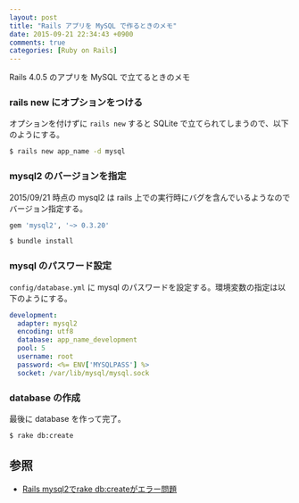 ```yaml
---
layout: post
title: "Rails アプリを MySQL で作るときのメモ"
date: 2015-09-21 22:34:43 +0900
comments: true
categories: [Ruby on Rails]
---
```


Rails 4.0.5 のアプリを MySQL で立てるときのメモ

### rails new にオプションをつける
オプションを付けずに ` rails new ` すると SQLite で立てられてしまうので、以下のようにする。

```bash
$ rails new app_name -d mysql
```

### mysql2 のバージョンを指定
2015/09/21 時点の mysql2 は rails 上での実行時にバグを含んでいるようなのでバージョン指定する。

```ruby Gemfile
gem 'mysql2', '~> 0.3.20'
```
```bash
$ bundle install
```

### mysql のパスワード設定
 ` config/database.yml ` に mysql のパスワードを設定する。環境変数の指定は以下のようにする。
```yml config/database.yml
development:
  adapter: mysql2
  encoding: utf8
  database: app_name_development
  pool: 5
  username: root
  password: <%= ENV['MYSQLPASS'] %>
  socket: /var/lib/mysql/mysql.sock
```

### database の作成
最後に database を作って完了。
```bash
$ rake db:create
```

## 参照
* [Rails mysql2でrake db:createがエラー問題](http://qiita.com/shizuma/items/0f9660d5d46a0012eb9e)
